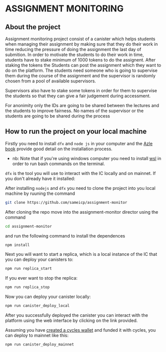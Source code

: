 # ASSIGNMENT MONITORING

## About the project

Assignment monitoring project consist of a canister which helps students when managing their assignment by making sure that they do their work in time reducing the pressure of doing the assignment the last day of submition. In order to motivate the students to do their work in time, students have to stake minimum of 1000 tokens to do the assignent. After staking the tokens the Students can post the assignment which they want to do on the platform. The students need someone who is going to supervise them during the course of the assignment and the supervisor is randomly chosen from a pool of available supervisors.

Supervisors also have to stake some tokens in order for them to supervise the students so that they can give a fair judgement during accessment.

For anonimity only the IDs are going to be shared between the lectures and the students to improve fairness. No names of the supervisor or the students are going to be shared during the process

## How to run the project on your local machine

Firstly you need to install `dfx` and `node js` in your computer and the [Azle book](https://demergent-labs.github.io/azle/installation.html) provide good detail on the installation process.

- nb: Note that if you're using windows computer you need to install [wsl](https://www.youtube.com/watch?v=AMlaEFaKG88) in order to run bash commands on the terminal.

`dfx` is the tool you will use to interact with the IC locally and on mainnet. If you don't already have it installed:

After installing `nodejs` and `dfx` you need to clone the project into you local machine by ruuning the command

```bash
git clone https://github.com/sameicp/assignment-monitor
```

After cloning the repo move into the assignment-monitor director using the command

```bash
cd assignment-monitor
```

and run the following command to install the dependences

```bash
npm install
```

Next you will want to start a replica, which is a local instance of the IC that you can deploy your canisters to:

```bash
npm run replica_start
```

If you ever want to stop the replica:

```bash
npm run replica_stop
```

Now you can deploy your canister locally:

```bash
npm run canister_deploy_local
```

After you successfully deployed the canister you can interact with the platform using the web interface by clicking on the link provided.

Assuming you have [created a cycles wallet](https://internetcomputer.org/docs/current/developer-docs/quickstart/network-quickstart) and funded it with cycles, you can deploy to mainnet like this:

```bash
npm run canister_deploy_mainnet
```
